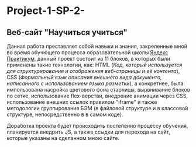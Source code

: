 # Project-1-SP-2-
## __Веб-сайт "Научиться учиться"__

Данная работа преставляет собой навыки и знания, закреленные мной во время обучющего процесса образовательной школы [Яндекс Практикум](https://practicum.yandex.ru/profile/web/), данный проект состоит из 11 блоков, в которых были применены такие технологии, как: HTML (_Код, который используется для структурирования и отображения веб-страницы и её контента_), СSS (_Формальный язык описания внешнего вида документа, написанного с использованием языка разметки_), а конкретнее, была импользована насройка цветового фона старницы, вырвнивание блоков по сетке, использование flex-верстви, внедрение анимации через CSS, использование внешних ссылок правилом "iframe" и также методологии группирования БЭМ (в файловой структуре и в классовой структуре, непосредственно в в самом коде).

Доработка проекта будет происходить постепенно процессу обучения, планируется внедрить JS, а также ссыдки для перехода на сайт, которые указаны на сделанном мною сайте.
